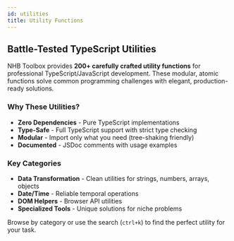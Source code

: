 ```yaml
---
id: utilities
title: Utility Functions
---
```


## Battle-Tested TypeScript Utilities

NHB Toolbox provides **200+ carefully crafted utility functions** for professional TypeScript/JavaScript development. These modular, atomic functions solve common programming challenges with elegant, production-ready solutions.

### Why These Utilities?

- **Zero Dependencies** - Pure TypeScript implementations
- **Type-Safe** - Full TypeScript support with strict type checking
- **Modular** - Import only what you need (tree-shaking friendly)
- **Documented** - JSDoc comments with usage examples

### Key Categories

- **Data Transformation** - Clean utilities for strings, numbers, arrays, objects
- **Date/Time** - Reliable temporal operations
- **DOM Helpers** - Browser API utilities
- **Specialized Tools** - Unique solutions for niche problems

Browse by category or use the search (`ctrl+k`) to find the perfect utility for your task.
